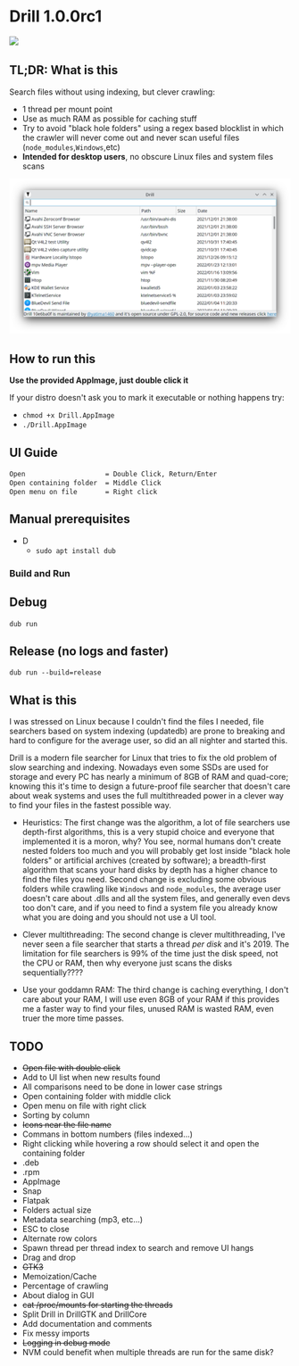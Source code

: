 # Drill 1.0.0rc1

![](https://raw.githubusercontent.com/yatima1460/drill/assets/logo.png)


## TL;DR: What is this

Search files without using indexing, but clever crawling:
- 1 thread per mount point
- Use as much RAM as possible for caching stuff
- Try to avoid "black hole folders" using a regex based blocklist in which the crawler will never come out and never scan useful files (`node_modules`,`Windows`,etc)
- **Intended for desktop users**, no obscure Linux files and system files scans


![](https://raw.githubusercontent.com/yatima1460/drill/assets/screenshot.png)

## How to run this

**Use the provided AppImage, just double click it**

If your distro doesn't ask you to mark it executable or nothing happens try:
- `chmod +x Drill.AppImage`
- `./Drill.AppImage`

## UI Guide
```
Open                    = Double Click, Return/Enter
Open containing folder  = Middle Click
Open menu on file       = Right click
```

## Manual prerequisites

- D
    - `sudo apt install dub`


### Build and Run

## Debug
```
dub run 
```

## Release (no logs and faster)
```
dub run --build=release
```

## What is this

I was stressed on Linux because I couldn't find the files I needed, file searchers based on system indexing (updatedb) are prone to breaking and hard to configure for the average user, so did an all nighter and started this.

Drill is a modern file searcher for Linux that tries to fix the old problem of slow searching and indexing.
Nowadays even some SSDs are used for storage and every PC has nearly a minimum of 8GB of RAM and quad-core;
knowing this it's time to design a future-proof file searcher that doesn't care about weak systems and uses the full multithreaded power in a clever way to find your files in the fastest possible way.

* Heuristics:
The first change was the algorithm, a lot of file searchers use depth-first algorithms, this is a very stupid choice and everyone that implemented it is a moron, why? 
You see, normal humans don't create nested folders too much and you will probably get lost inside "black hole folders" or artificial archives (created by software); a breadth-first algorithm that scans your hard disks by depth has a higher chance to find the files you need.
Second change is excluding some obvious folders while crawling like `Windows` and `node_modules`, the average user doesn't care about .dlls and all the system files, and generally even devs too don't care, and if you need to find a system file you already know what you are doing and you should not use a UI tool.

* Clever multithreading: The second change is clever multithreading, I've never seen a file searcher that starts a thread *per disk* and it's 2019. The limitation for file searchers is 99% of the time just the disk speed, not the CPU or RAM, then why everyone just scans the disks sequentially????

* Use your goddamn RAM: The third change is caching everything, I don't care about your RAM, I will use even 8GB of your RAM if this provides me a faster way to find your files, unused RAM is wasted RAM, even truer the more time passes.

## TODO

- ~~Open file with double click~~
- Add to UI list when new results found
- All comparisons need to be done in lower case strings
- Open containing folder with middle click
- Open menu on file with right click 
- Sorting by column
- ~~Icons near the file name~~
- Commans in bottom numbers (files indexed...)
- Right clicking while hovering a row should select it and open the containing folder
- .deb
- .rpm
- AppImage
- Snap
- Flatpak
- Folders actual size
- Metadata searching (mp3, etc...)
- ESC to close
- Alternate row colors
- Spawn thread per thread index to search and remove UI hangs
- Drag and drop
- ~~GTK3~~
- Memoization/Cache
- Percentage of crawling
- About dialog in GUI
- ~~cat /proc/mounts for starting the threads~~
- Split Drill in DrillGTK and DrillCore
- Add documentation and comments
- Fix messy imports
- ~~Logging in debug mode~~
- NVM could benefit when multiple threads are run for the same disk?